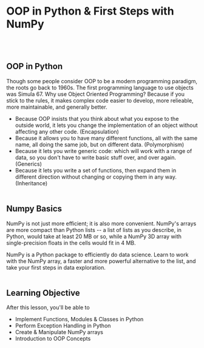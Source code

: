 
<br/><br/>


# OOP in Python & First Steps with NumPy 
<br/><br/>
## OOP in Python
Though some people consider OOP to be a modern programming paradigm, the roots go back to 1960s. The first programming language to use objects was Simula 67.  Why use Object Oriented Programming? Because if you stick to the rules, it makes complex code easier to develop, more relieable, more maintainable, and generally better.

* Because OOP insists that you think about what you expose to the outside world, it lets you change the implementation of an object without affecting any other code. (Encapsulation)
* Because it allows you to have many different functions, all with the same name, all doing the same job, but on different data. (Polymorphism)
* Because it lets you write generic code: which will work with a range of data, so you don't have to write basic stuff over, and over again. (Generics)
* Because it lets you write a set of functions, then expand them in different direction without changing or copying them in any way. (Inheritance)
<br/><br/>
## Numpy Basics
NumPy is not just more efficient; it is also more convenient. NumPy's arrays are more compact than Python lists -- a list of lists as you describe, in Python, would take at least 20 MB or so, while a NumPy 3D array with single-precision floats in the cells would fit in 4 MB.

NumPy is a Python package to efficiently do data science. Learn to work with the NumPy array, a faster and more powerful alternative to the list, and take your first steps in data exploration.
<br/><br/>

## Learning Objective
After this lesson, you'll be able to
* Implement Functions, Modules & Classes in Python
* Perform Exception Handling in Python
* Create & Manipulate NumPy arrays
* Introduction to OOP Concepts


